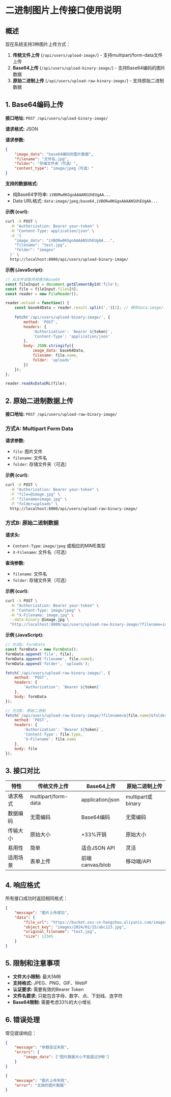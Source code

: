 # 二进制图片上传接口使用说明

## 概述

现在系统支持3种图片上传方式：

1. **传统文件上传** (`/api/users/upload-image/`) - 支持multipart/form-data文件上传
2. **Base64上传** (`/api/users/upload-binary-image/`) - 支持Base64编码的图片数据  
3. **原始二进制上传** (`/api/users/upload-raw-binary-image/`) - 支持原始二进制数据

## 1. Base64编码上传

**接口地址:** `POST /api/users/upload-binary-image/`

**请求格式:** JSON

**请求参数:**
```json
{
    "image_data": "base64编码的图片数据",
    "filename": "文件名.jpg", 
    "folder": "存储文件夹（可选）",
    "content_type": "image/jpeg（可选）"
}
```

**支持的数据格式:**
- 纯Base64字符串: `iVBORw0KGgoAAAANSUhEUgAA...`
- Data URL格式: `data:image/jpeg;base64,iVBORw0KGgoAAAANSUhEUgAA...`

**示例 (curl):**
```bash
curl -X POST \
  -H "Authorization: Bearer your-token" \
  -H "Content-Type: application/json" \
  -d '{
    "image_data": "iVBORw0KGgoAAAANSUhEUgAA...",
    "filename": "test.jpg",
    "folder": "images"
  }' \
  http://localhost:8000/api/users/upload-binary-image/
```

**示例 (JavaScript):**
```javascript
// 从文件读取并转换为Base64
const fileInput = document.getElementById('file');
const file = fileInput.files[0];
const reader = new FileReader();

reader.onload = function() {
    const base64Data = reader.result.split(',')[1]; // 移除data:image/...;base64,前缀
    
    fetch('/api/users/upload-binary-image/', {
        method: 'POST',
        headers: {
            'Authorization': `Bearer ${token}`,
            'Content-Type': 'application/json'
        },
        body: JSON.stringify({
            image_data: base64Data,
            filename: file.name,
            folder: 'uploads'
        })
    });
};

reader.readAsDataURL(file);
```

## 2. 原始二进制数据上传

**接口地址:** `POST /api/users/upload-raw-binary-image/`

### 方式A: Multipart Form Data

**请求参数:**
- `file`: 图片文件
- `filename`: 文件名
- `folder`: 存储文件夹（可选）

**示例 (curl):**
```bash
curl -X POST \
  -H "Authorization: Bearer your-token" \
  -F "file=@image.jpg" \
  -F "filename=image.jpg" \
  -F "folder=uploads" \
  http://localhost:8000/api/users/upload-raw-binary-image/
```

### 方式B: 原始二进制数据

**请求头:**
- `Content-Type`: `image/jpeg` 或相应的MIME类型
- `X-Filename`: 文件名（可选）

**查询参数:**
- `filename`: 文件名
- `folder`: 存储文件夹（可选）

**示例 (curl):**
```bash
curl -X POST \
  -H "Authorization: Bearer your-token" \
  -H "Content-Type: image/jpeg" \
  -H "X-Filename: image.jpg" \
  --data-binary @image.jpg \
  "http://localhost:8000/api/users/upload-raw-binary-image/?filename=image.jpg&folder=uploads"
```

**示例 (JavaScript):**
```javascript
// 方式A: FormData
const formData = new FormData();
formData.append('file', file);
formData.append('filename', file.name);
formData.append('folder', 'uploads');

fetch('/api/users/upload-raw-binary-image/', {
    method: 'POST',
    headers: {
        'Authorization': `Bearer ${token}`
    },
    body: formData
});

// 方式B: 原始二进制
fetch(`/api/users/upload-raw-binary-image/?filename=${file.name}&folder=uploads`, {
    method: 'POST',
    headers: {
        'Authorization': `Bearer ${token}`,
        'Content-Type': file.type,
        'X-Filename': file.name
    },
    body: file
});
```

## 3. 接口对比

| 特性 | 传统文件上传 | Base64上传 | 原始二进制上传 |
|------|-------------|------------|----------------|
| 请求格式 | multipart/form-data | application/json | multipart或binary |
| 数据编码 | 无需编码 | Base64编码 | 无需编码 |
| 传输大小 | 原始大小 | +33%开销 | 原始大小 |
| 易用性 | 简单 | 适合JSON API | 灵活 |
| 适用场景 | 表单上传 | 前端canvas/blob | 移动端/API |

## 4. 响应格式

所有接口成功时返回相同格式：

```json
{
    "message": "图片上传成功",
    "data": {
        "file_url": "https://bucket.oss-cn-hangzhou.aliyuncs.com/images/2024/01/15/abc123.jpg",
        "object_key": "images/2024/01/15/abc123.jpg", 
        "original_filename": "test.jpg",
        "size": 12345
    }
}
```

## 5. 限制和注意事项

- **文件大小限制:** 最大5MB
- **支持格式:** JPEG、PNG、GIF、WebP
- **认证要求:** 需要有效的Bearer Token
- **文件名要求:** 只能包含字母、数字、点、下划线、连字符
- **Base64限制:** 需要考虑33%的大小增长

## 6. 错误处理

常见错误响应：

```json
{
    "message": "参数验证失败",
    "errors": {
        "image_data": ["图片数据大小不能超过5MB"]
    }
}
```

```json
{
    "message": "图片上传失败", 
    "error": "无效的图片数据"
}
``` 
